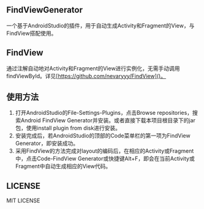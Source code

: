 ## FindViewGenerator
一个基于AndroidStudio的插件，用于自动生成Activity和Fragment的View，与FindView搭配使用。
## FindView 
通过注解自动地对Activity和Fragment的View进行实例化，无需手动调用findViewById。详见[https://github.com/nevaryyy/FindView]()。
## 使用方法
1. 打开AndroidStudio的File-Settings-Plugins，点击Browse repositories，搜索Android FindView Generator并安装。或者直接下载本项目根目录下的jar包，使用install plugin from disk进行安装。
2. 安装完成后，若AndroidStudio的顶部的Code菜单栏的第一项为FindView Generator，即安装成功。
3. 采用FindView的方法完成对layout的编码后，在相应的Activity或Fragment中，点击Code-FindView Generator或快捷键Alt+F，即会在当前Activity或Fragment中自动生成相应的View代码。

## LICENSE
MIT LICENSE
